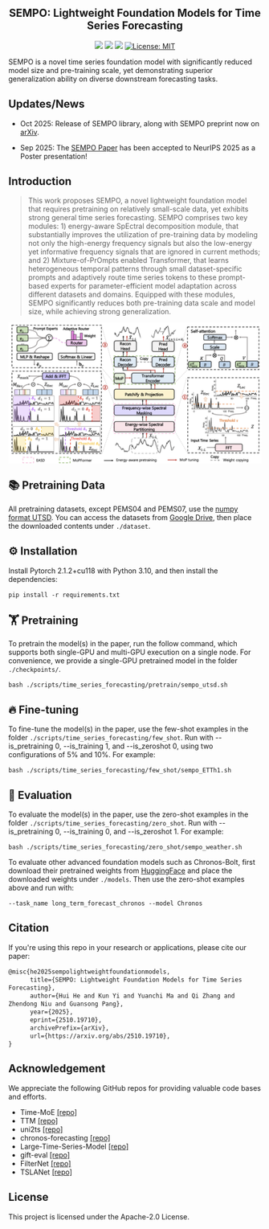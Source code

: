 <div align="center">
  <h2><b>SEMPO: Lightweight Foundation Models for Time Series Forecasting </b></h2>
</div>

<div align="center">

![](https://img.shields.io/github/last-commit/mala-lab/SEMPO?color=green)
![](https://img.shields.io/github/stars/mala-lab/SEMPO?color=yellow)
![](https://img.shields.io/github/forks/mala-lab/SEMPO?color=lightblue)
[![License: MIT](https://img.shields.io/badge/License-Apache--2.0-green.svg)](https://opensource.org/licenses/Apache-2.0)

</div>

SEMPO is a novel time series foundation model with significantly reduced model size and pre-training scale, yet demonstrating superior generalization ability on diverse downstream forecasting tasks.

## Updates/News

* Oct 2025: Release of SEMPO library, along with SEMPO preprint now on [arXiv](https://arxiv.org/pdf/2510.19710).
  
* Sep 2025: The [SEMPO Paper](https://arxiv.org/pdf/2510.19710) has been accepted to NeurIPS 2025 as a Poster presentation!

## Introduction

> This work proposes SEMPO, a novel lightweight foundation model that requires pretraining on relatively small-scale data, yet exhibits strong general time series forecasting. SEMPO comprises two key modules: 1) energy-aware SpEctral decomposition module, that substantially improves the utilization of pre-training data by modeling not only the high-energy frequency signals but also the low-energy yet informative frequency signals that are ignored in current methods; and 2) Mixture-of-PrOmpts enabled Transformer, that learns heterogeneous temporal patterns through small dataset-specific prompts and adaptively route time series tokens to these prompt-based experts for parameter-efficient model adaptation across different datasets and domains. Equipped with these modules, SEMPO significantly reduces both pre-training data scale and model size, while achieving strong generalization. 


<p align="center">
    <img src="figures/framework.png" alt="" align="center" width="700px" />
</p>

## 📚 Pretraining Data

All pretraining datasets, except PEMS04 and PEMS07, use the [numpy format UTSD](https://cloud.tsinghua.edu.cn/f/93868e3a9fb144fe9719/). You can access the datasets from [Google Drive](https://drive.google.com/drive/my-drive?dmr=1&ec=wgc-drive-hero-goto), then place the downloaded contents under `./dataset`. 

## ⚙️ Installation

Install Pytorch 2.1.2+cu118 with Python 3.10, and then install the dependencies:

```setup
pip install -r requirements.txt
```

## 🏋️ Pretraining

To pretrain the model(s) in the paper, run the follow command, which supports both single-GPU and multi-GPU execution on a single node. For convenience, we provide a single-GPU pretrained model in the folder `./checkpoints/`.

```pre-training
bash ./scripts/time_series_forecasting/pretrain/sempo_utsd.sh
```

## 🔥 Fine-tuning

To fine-tune the model(s) in the paper, use the few-shot examples in the folder `./scripts/time_series_forecasting/few_shot`. Run with --is_pretraining 0, --is_training 1, and --is_zeroshot 0, using two configurations of 5% and 10%. For example:

```fine-tuning
bash ./scripts/time_series_forecasting/few_shot/sempo_ETTh1.sh
```

## 🧊 Evaluation

To evaluate the model(s) in the paper, use the zero-shot examples in the folder `./scripts/time_series_forecasting/zero_shot`. Run with --is_pretraining 0, --is_training 0, and --is_zeroshot 1. For example:

```eval
bash ./scripts/time_series_forecasting/zero_shot/sempo_weather.sh
```

To evaluate other advanced foundation models such as Chronos-Bolt, first download their pretrained weights from [HuggingFace](https://huggingface.co/collections/amazon/chronos-models-65f1791d630a8d57cb718444) and place the downloaded weights under `./models`. Then use the zero-shot examples above and run with: 

```eval
--task_name long_term_forecast_chronos --model Chronos
```

## Citation

If you're using this repo in your research or applications, please cite our paper:

```
@misc{he2025sempolightweightfoundationmodels,
      title={SEMPO: Lightweight Foundation Models for Time Series Forecasting}, 
      author={Hui He and Kun Yi and Yuanchi Ma and Qi Zhang and Zhendong Niu and Guansong Pang},
      year={2025},
      eprint={2510.19710},
      archivePrefix={arXiv},
      url={https://arxiv.org/abs/2510.19710}, 
}
```

## Acknowledgement

We appreciate the following GitHub repos for providing valuable code bases and efforts.

- Time-MoE [\[repo\]](https://github.com/Time-MoE/Time-MoE)
- TTM [\[repo\]](https://github.com/glehet/TTM1)
- uni2ts [\[repo\]](https://github.com/SalesforceAIResearch/uni2ts)
- chronos-forecasting [\[repo\]](https://github.com/amazon-science/chronos-forecasting)
- Large-Time-Series-Model [\[repo\]](https://github.com/thuml/Large-Time-Series-Model)
- gift-eval [\[repo\]](https://github.com/SalesforceAIResearch/gift-eval)
- FilterNet [\[repo\]](https://github.com/aikunyi/FilterNet)
- TSLANet [\[repo\]](https://github.com/emadeldeen24/TSLANet)

## License

This project is licensed under the Apache-2.0 License.

